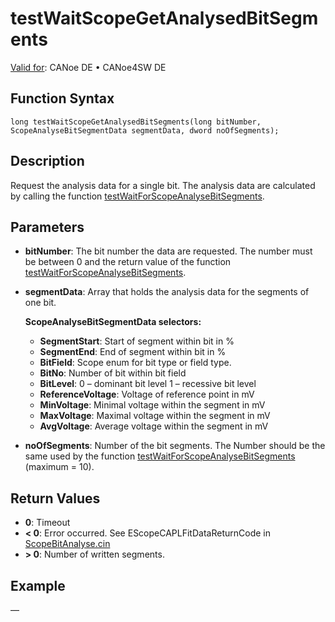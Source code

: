 # testWaitScopeGetAnalysedBitSegments

[Valid for](../../../Shared/FeatureAvailability.md): CANoe DE • CANoe4SW DE

## Function Syntax

```plaintext
long testWaitScopeGetAnalysedBitSegments(long bitNumber, ScopeAnalyseBitSegmentData segmentData, dword noOfSegments);
```

## Description

Request the analysis data for a single bit. The analysis data are calculated by calling the function [testWaitForScopeAnalyseBitSegments](CAPLfunctionTestWaitForScopeAnalyseBitSegments.md).

## Parameters

- **bitNumber**: The bit number the data are requested. The number must be between 0 and the return value of the function [testWaitForScopeAnalyseBitSegments](CAPLfunctionTestWaitForScopeAnalyseBitSegments.md).
- **segmentData**: Array that holds the analysis data for the segments of one bit.

  **ScopeAnalyseBitSegmentData selectors:**
  - **SegmentStart**: Start of segment within bit in %
  - **SegmentEnd**: End of segment within bit in %
  - **BitField**: Scope enum for bit type or field type.
  - **BitNo**: Number of bit within bit field
  - **BitLevel**: 0 – dominant bit level 1 – recessive bit level
  - **ReferenceVoltage**: Voltage of reference point in mV
  - **MinVoltage**: Minimal voltage within the segment in mV
  - **MaxVoltage**: Maximal voltage within the segment in mV
  - **AvgVoltage**: Average voltage within the segment in mV

- **noOfSegments**: Number of the bit segments. The Number should be the same used by the function [testWaitForScopeAnalyseBitSegments](CAPLfunctionTestWaitForScopeAnalyseBitSegments.md) (maximum = 10).

## Return Values

- **0**: Timeout
- **\< 0**: Error occurred. See EScopeCAPLFitDataReturnCode in [ScopeBitAnalyse.cin](javascript:startDemoLoader('"Reusable\\CAPL_Includes\\Scope"'))
- **\> 0**: Number of written segments.

## Example

—
